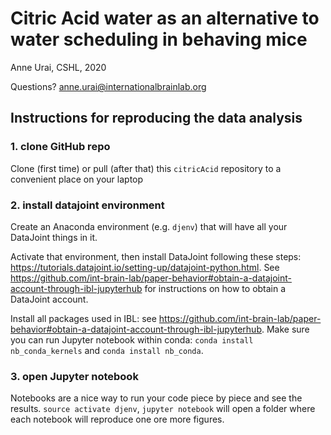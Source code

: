 # Citric Acid water as an alternative to water scheduling in behaving mice

Anne Urai, CSHL, 2020

Questions? anne.urai@internationalbrainlab.org



## Instructions for reproducing the data analysis ##

### 1. clone GitHub repo
Clone (first time) or pull (after that) this `citricAcid` repository to a convenient place on your laptop

### 2. install datajoint environment
Create an Anaconda environment (e.g. `djenv`) that will have all your DataJoint things in it. 

Activate that environment, then install DataJoint following these steps: https://tutorials.datajoint.io/setting-up/datajoint-python.html. See https://github.com/int-brain-lab/paper-behavior#obtain-a-datajoint-account-through-ibl-jupyterhub for instructions on how to obtain a DataJoint account.

Install all packages used in IBL: see https://github.com/int-brain-lab/paper-behavior#obtain-a-datajoint-account-through-ibl-jupyterhub.
Make sure you can run Jupyter notebook within conda: `conda install nb_conda_kernels` and `conda install nb_conda`.

### 3. open Jupyter notebook
Notebooks are a nice way to run your code piece by piece and see the results. `source activate djenv`, `jupyter notebook` will open a folder where each notebook will reproduce one ore more figures.
